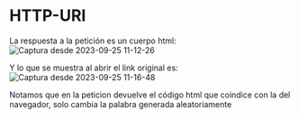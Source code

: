 # HTTP-URI
La respuesta a la petición es un cuerpo html:
![Captura desde 2023-09-25 11-12-26](https://github.com/JuanSilva2000/HTTP-URI/assets/124120685/20cca1b2-094a-4ce4-bb8f-950c2eafe8b6)

Y lo que se muestra al abrir el link original es:
![Captura desde 2023-09-25 11-16-48](https://github.com/JuanSilva2000/HTTP-URI/assets/124120685/989dceca-cf61-4c97-a7a0-da42ee2ae022)

Notamos que en la peticion devuelve el código html que coindice con la del navegador, solo cambia la palabra generada aleatoriamente
